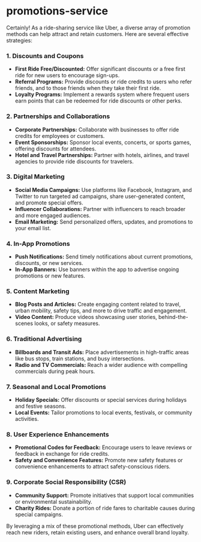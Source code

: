 # promotions-service

Certainly! As a ride-sharing service like Uber, a diverse array of promotion methods can help attract and retain customers. Here are several effective strategies:

### 1. **Discounts and Coupons**
- **First Ride Free/Discounted:** Offer significant discounts or a free first ride for new users to encourage sign-ups.
- **Referral Programs:** Provide discounts or ride credits to users who refer friends, and to those friends when they take their first ride.
- **Loyalty Programs:** Implement a rewards system where frequent users earn points that can be redeemed for ride discounts or other perks.

### 2. **Partnerships and Collaborations**
- **Corporate Partnerships:** Collaborate with businesses to offer ride credits for employees or customers.
- **Event Sponsorships:** Sponsor local events, concerts, or sports games, offering discounts for attendees.
- **Hotel and Travel Partnerships:** Partner with hotels, airlines, and travel agencies to provide ride discounts for travelers.

### 3. **Digital Marketing**
- **Social Media Campaigns:** Use platforms like Facebook, Instagram, and Twitter to run targeted ad campaigns, share user-generated content, and promote special offers.
- **Influencer Collaborations:** Partner with influencers to reach broader and more engaged audiences.
- **Email Marketing:** Send personalized offers, updates, and promotions to your email list.

### 4. **In-App Promotions**
- **Push Notifications:** Send timely notifications about current promotions, discounts, or new services.
- **In-App Banners:** Use banners within the app to advertise ongoing promotions or new features.

### 5. **Content Marketing**
- **Blog Posts and Articles:** Create engaging content related to travel, urban mobility, safety tips, and more to drive traffic and engagement.
- **Video Content:** Produce videos showcasing user stories, behind-the-scenes looks, or safety measures.

### 6. **Traditional Advertising**
- **Billboards and Transit Ads:** Place advertisements in high-traffic areas like bus stops, train stations, and busy intersections.
- **Radio and TV Commercials:** Reach a wider audience with compelling commercials during peak hours.

### 7. **Seasonal and Local Promotions**
- **Holiday Specials:** Offer discounts or special services during holidays and festive seasons.
- **Local Events:** Tailor promotions to local events, festivals, or community activities.

### 8. **User Experience Enhancements**
- **Promotional Codes for Feedback:** Encourage users to leave reviews or feedback in exchange for ride credits.
- **Safety and Convenience Features:** Promote new safety features or convenience enhancements to attract safety-conscious riders.

### 9. **Corporate Social Responsibility (CSR)**
- **Community Support:** Promote initiatives that support local communities or environmental sustainability.
- **Charity Rides:** Donate a portion of ride fares to charitable causes during special campaigns.

By leveraging a mix of these promotional methods, Uber can effectively reach new riders, retain existing users, and enhance overall brand loyalty.
